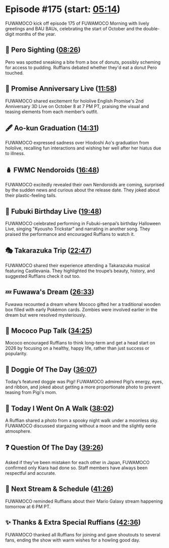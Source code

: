 # Episode #175 (start: [05:14](https://youtu.be/Sh2XOJVqXek?t=05m14s))

FUWAMOCO kick off episode 175 of FUWAMOCO Morning with lively greetings and BAU BAUs, celebrating the start of October and the double-digit months of the year.

## 👀 Pero Sighting ([08:26](https://youtu.be/Sh2XOJVqXek?t=08m26s))

Pero was spotted sneaking a bite from a box of donuts, possibly scheming for access to pudding. Ruffians debated whether they'd eat a donut Pero touched.

## 🌟 Promise Anniversary Live ([11:58](https://youtu.be/Sh2XOJVqXek?t=11m58s))

FUWAMOCO shared excitement for hololive English Promise's 2nd Anniversary 3D Live on October 8 at 7 PM PT, praising the visual and teasing elements from each member’s outfit.

## 🖋️ Ao-kun Graduation ([14:31](https://youtu.be/Sh2XOJVqXek?t=14m31s))

FUWAMOCO expressed sadness over Hiodoshi Ao's graduation from hololive, recalling fun interactions and wishing her well after her hiatus due to illness.

## 🪆 FWMC Nendoroids ([16:48](https://youtu.be/Sh2XOJVqXek?t=16m48s))

FUWAMOCO excitedly revealed their own Nendoroids are coming, surprised by the sudden news and curious about the release date. They joked about their plastic-feeling tails.

## 🎂 Fubuki Birthday Live ([19:48](https://youtu.be/Sh2XOJVqXek?t=19m48s))

FUWAMOCO celebrated performing in Fubuki-senpai’s birthday Halloween Live, singing "Kyousho Trickstar" and narrating in another song. They praised the performance and encouraged Ruffians to watch it.

## 🎭 Takarazuka Trip ([22:47](https://youtu.be/Sh2XOJVqXek?t=22m47s))

FUWAMOCO shared their experience attending a Takarazuka musical featuring Castlevania. They highlighted the troupe’s beauty, history, and suggested Ruffians check it out too.

## 💤 Fuwawa's Dream ([26:33](https://youtu.be/Sh2XOJVqXek?t=26m33s))

Fuwawa recounted a dream where Mococo gifted her a traditional wooden box filled with early Pokémon cards. Zombies were involved earlier in the dream but were resolved mysteriously.

## 📣 Mococo Pup Talk ([34:25](https://youtu.be/Sh2XOJVqXek?t=34m25s))

Mococo encouraged Ruffians to think long-term and get a head start on 2026 by focusing on a healthy, happy life, rather than just success or popularity.

## 🐶 Doggie Of The Day ([36:07](https://youtu.be/Sh2XOJVqXek?t=36m07s))

Today’s featured doggie was Pigi! FUWAMOCO admired Pigi’s energy, eyes, and ribbon, and joked about getting a more proportionate photo to prevent teasing from Pigi's mom.

## 🚶 Today I Went On A Walk ([38:02](https://youtu.be/Sh2XOJVqXek?t=38m02s))

A Ruffian shared a photo from a spooky night walk under a moonless sky. FUWAMOCO discussed stargazing without a moon and the slightly eerie atmosphere.

## ❓ Question Of The Day ([39:26](https://youtu.be/Sh2XOJVqXek?t=39m26s))

Asked if they’ve been mistaken for each other in Japan, FUWAMOCO confirmed only Kiara had done so. Staff members have always been respectful and accurate.

## 📅 Next Stream & Schedule ([41:26](https://youtu.be/Sh2XOJVqXek?t=41m26s))

FUWAMOCO reminded Ruffians about their Mario Galaxy stream happening tomorrow at 6 PM PT.

## ✨ Thanks & Extra Special Ruffians ([42:36](https://youtu.be/Sh2XOJVqXek?t=42m36s))

FUWAMOCO thanked all Ruffians for joining and gave shoutouts to several fans, ending the show with warm wishes for a howling good day.
